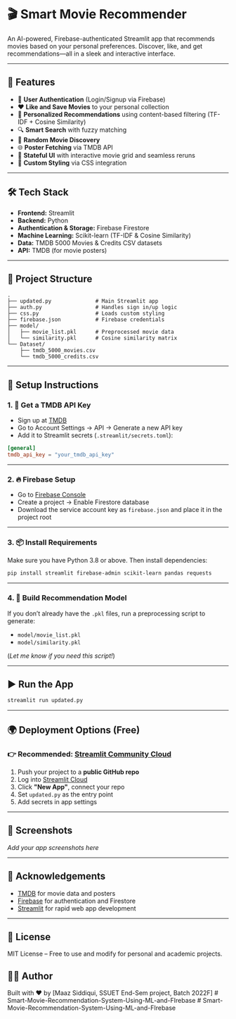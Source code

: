 # 🎬 Smart Movie Recommender

An AI-powered, Firebase-authenticated Streamlit app that recommends movies based on your personal preferences. Discover, like, and get recommendations—all in a sleek and interactive interface.

---

## 🚀 Features

- 🔐 **User Authentication** (Login/Signup via Firebase)
- ❤️ **Like and Save Movies** to your personal collection
- 🎯 **Personalized Recommendations** using content-based filtering (TF-IDF + Cosine Similarity)
- 🔍 **Smart Search** with fuzzy matching
- 🎲 **Random Movie Discovery**
- 🌐 **Poster Fetching** via TMDB API
- 🧠 **Stateful UI** with interactive movie grid and seamless reruns
- 🧩 **Custom Styling** via CSS integration

---

## 🛠 Tech Stack

- **Frontend:** Streamlit
- **Backend:** Python
- **Authentication & Storage:** Firebase Firestore
- **Machine Learning:** Scikit-learn (TF-IDF & Cosine Similarity)
- **Data:** TMDB 5000 Movies & Credits CSV datasets
- **API:** TMDB (for movie posters)

---

## 📂 Project Structure

```
.
├── updated.py              # Main Streamlit app
├── auth.py                 # Handles sign in/up logic
├── css.py                  # Loads custom styling
├── firebase.json           # Firebase credentials
├── model/
│   ├── movie_list.pkl      # Preprocessed movie data
│   └── similarity.pkl      # Cosine similarity matrix
└── Dataset/
    ├── tmdb_5000_movies.csv
    └── tmdb_5000_credits.csv
```

---

## 🧪 Setup Instructions

### 1. 🔑 Get a TMDB API Key

- Sign up at [TMDB](https://www.themoviedb.org/)
- Go to Account Settings → API → Generate a new API key
- Add it to Streamlit secrets (`.streamlit/secrets.toml`):

```toml
[general]
tmdb_api_key = "your_tmdb_api_key"
```

---

### 2. 🔥 Firebase Setup

- Go to [Firebase Console](https://console.firebase.google.com/)
- Create a project → Enable Firestore database
- Download the service account key as `firebase.json` and place it in the project root

---

### 3. 📦 Install Requirements

Make sure you have Python 3.8 or above. Then install dependencies:

```bash
pip install streamlit firebase-admin scikit-learn pandas requests
```

---

### 4. 🧠 Build Recommendation Model

If you don’t already have the `.pkl` files, run a preprocessing script to generate:

- `model/movie_list.pkl`
- `model/similarity.pkl`

(*Let me know if you need this script!*)

---

## ▶️ Run the App

```bash
streamlit run updated.py
```

---

## 🌍 Deployment Options (Free)

### 👉 Recommended: [Streamlit Community Cloud](https://streamlit.io/cloud)

1. Push your project to a **public GitHub repo**
2. Log into [Streamlit Cloud](https://streamlit.io/cloud)
3. Click **"New App"**, connect your repo
4. Set `updated.py` as the entry point
5. Add secrets in app settings

---

## 📸 Screenshots

*Add your app screenshots here*

---

## 🙌 Acknowledgements

- [TMDB](https://www.themoviedb.org/) for movie data and posters
- [Firebase](https://firebase.google.com/) for authentication and Firestore
- [Streamlit](https://streamlit.io/) for rapid web app development

---

## 📜 License

MIT License – Free to use and modify for personal and academic projects.



## 👨‍💻 Author

Built with ❤️ by [Maaz Siddiqui, SSUET End-Sem project, Batch 2022F]
#   S m a r t - M o v i e - R e c o m m e n d a t i o n - S y s t e m - U s i n g - M L - a n d - F I r e b a s e  
 #   S m a r t - M o v i e - R e c o m m e n d a t i o n - S y s t e m - U s i n g - M L - a n d - F I r e b a s e  
 